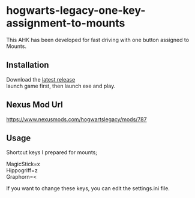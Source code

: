# hogwarts-legacy-one-key-assignment-to-mounts
This AHK has been developed for fast driving with one button assigned to Mounts.

## Installation
Download the [latest release](https://github.com/mustafakendiguzel/hogwarts-legacy-fast-mounts)\
launch game first, then launch exe and play.

## Nexus Mod Url
https://www.nexusmods.com/hogwartslegacy/mods/787

## Usage

Shortcut keys I prepared for mounts;

MagicStick=x\
Hippogriff=z\
Graphorn=<

If you want to change these keys, you can edit the settings.ini file.



